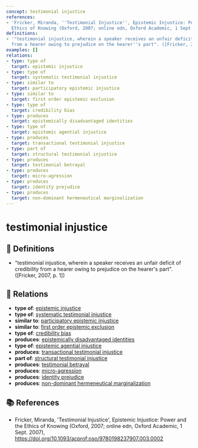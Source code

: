 ```yaml
---
concept: testimonial injustice
references:
- 'Fricker, Miranda, ''Testimonial Injustice'', Epistemic Injustice: Power and the
  Ethics of Knowing (Oxford, 2007; online edn, Oxford Academic, 1 Sept. 2007), https://doi.org/10.1093/acprof:oso/9780198237907.003.0002'
definitions:
- '"testimonial injustice, wherein a speaker receives an unfair deficit of credibility
  from a hearer owing to prejudice on the hearer''s part". ([Fricker, 2007, p. 1])'
examples: []
relations:
- type: type of
  target: epistemic injustice
- type: type of
  target: systematic testimonial injustice
- type: similar to
  target: participatory epistemic injustice
- type: similar to
  target: first order epistemic exclusion
- type: type of
  target: credibility bias
- type: produces
  target: epistemically disadvantaged identities
- type: type of
  target: epistemic agential injustice
- type: produces
  target: transactional testimonial injustice
- type: part of
  target: structural testimonial injustice
- type: produces
  target: testimonial betrayal
- type: produces
  target: micro-agression
- type: produces
  target: identity prejudice
- type: produces
  target: non-dominant hermeneutical marginalization
---
```


# testimonial injustice

## 📖 Definitions

- "testimonial injustice, wherein a speaker receives an unfair deficit of credibility from a hearer owing to prejudice on the hearer's part". ([Fricker, 2007, p. 1])

## 🔗 Relations

- **type of**: [epistemic injustice](./epistemic-injustice.md)
- **type of**: [systematic testimonial injustice](./systematic-testimonial-injustice.md)
- **similar to**: [participatory epistemic injustice](./participatory-epistemic-injustice.md)
- **similar to**: [first order epistemic exclusion](./first-order-epistemic-exclusion.md)
- **type of**: [credibility bias](./credibility-bias.md)
- **produces**: [epistemically disadvantaged identities](./epistemically-disadvantaged-identities.md)
- **type of**: [epistemic agential injustice](./epistemic-agential-injustice.md)
- **produces**: [transactional testimonial injustice](./transactional-testimonial-injustice.md)
- **part of**: [structural testimonial injustice](./structural-testimonial-injustice.md)
- **produces**: [testimonial betrayal](./testimonial-betrayal.md)
- **produces**: [micro-agression](./micro-agression.md)
- **produces**: [identity prejudice](./identity-prejudice.md)
- **produces**: [non-dominant hermeneutical marginalization](./non-dominant-hermeneutical-marginalization.md)

## 📚 References

- Fricker, Miranda, 'Testimonial Injustice', Epistemic Injustice: Power and the Ethics of Knowing (Oxford, 2007; online edn, Oxford Academic, 1 Sept. 2007), https://doi.org/10.1093/acprof:oso/9780198237907.003.0002
